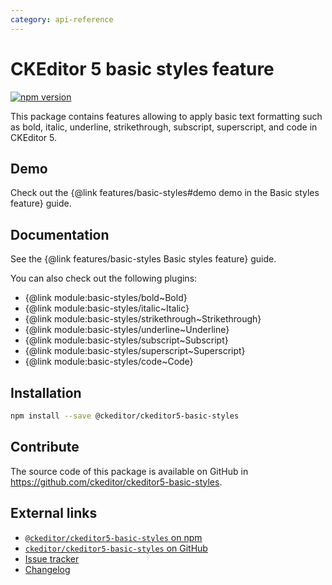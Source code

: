 ```yaml
---
category: api-reference
---
```


# CKEditor 5 basic styles feature

[![npm version](https://badge.fury.io/js/%40ckeditor%2Fckeditor5-basic-styles.svg)](https://www.npmjs.com/package/@ckeditor/ckeditor5-basic-styles)

This package contains features allowing to apply basic text formatting such as bold, italic, underline, strikethrough, subscript, superscript, and code in CKEditor 5.

## Demo

Check out the {@link features/basic-styles#demo demo in the Basic styles feature} guide.

## Documentation

See the {@link features/basic-styles Basic styles feature} guide.

You can also check out the following plugins:

* {@link module:basic-styles/bold~Bold}
* {@link module:basic-styles/italic~Italic}
* {@link module:basic-styles/strikethrough~Strikethrough}
* {@link module:basic-styles/underline~Underline}
* {@link module:basic-styles/subscript~Subscript}
* {@link module:basic-styles/superscript~Superscript}
* {@link module:basic-styles/code~Code}

## Installation

```bash
npm install --save @ckeditor/ckeditor5-basic-styles
```

## Contribute

The source code of this package is available on GitHub in https://github.com/ckeditor/ckeditor5-basic-styles.

## External links

* [`@ckeditor/ckeditor5-basic-styles` on npm](https://www.npmjs.com/package/@ckeditor/ckeditor5-basic-styles)
* [`ckeditor/ckeditor5-basic-styles` on GitHub](https://github.com/ckeditor/ckeditor5-basic-styles)
* [Issue tracker](https://github.com/ckeditor/ckeditor5-basic-styles/issues)
* [Changelog](https://github.com/ckeditor/ckeditor5-basic-styles/blob/master/CHANGELOG.md)
